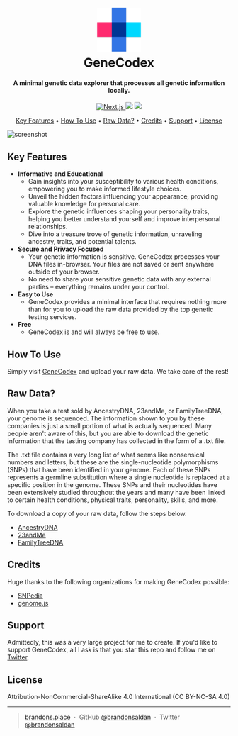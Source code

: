 
<h1 align="center">
  <br>
  <a href="https://github.com/brandonsaldan/codex"><img src="https://raw.githubusercontent.com/brandonsaldan/codex/main/public/images/logo.png" alt="Markdownify" width="100"></a>
  <br>
  GeneCodex
  <br>
</h1>

<h4 align="center">A minimal genetic data explorer that processes all genetic information locally.</h4>

<p align="center">
  <a href="https://nextjs.org/">
    <img src="https://img.shields.io/badge/Next-black?style=for-the-badge&logo=next.js&logoColor=white"
         alt="Next.js">
  </a>
  <a href="https://tailwindcss.com/"><img src="https://img.shields.io/badge/tailwindcss-%2338B2AC.svg?style=for-the-badge&logo=tailwind-css&logoColor=white"></a>
  <a href="https://www.snpedia.com/">
      <img src="https://img.shields.io/badge/SNPedia-%23B92B27.svg?style=for-the-badge&logoColor=white">
  </a>
</p>

<p align="center">
  <a href="#key-features">Key Features</a> •
  <a href="#how-to-use">How To Use</a> •
  <a href="#raw-data">Raw Data?</a> •
  <a href="#credits">Credits</a> •
  <a href="#support">Support</a> •
  <a href="#license">License</a>
</p>

![screenshot](https://raw.githubusercontent.com/brandonsaldan/codex/main/public/images/genecodex.gif)

## Key Features
* **Informative and Educational**
    - Gain insights into your susceptibility to various health conditions,
empowering you to make informed lifestyle choices.
    - Unveil the hidden factors influencing your appearance, providing
valuable knowledge for personal care.
    - Explore the genetic influences shaping your personality traits,
helping you better understand yourself and improve interpersonal relationships.
    - Dive into a treasure trove of genetic information, unraveling ancestry, traits, and potential talents.
* **Secure and Privacy Focused**
  - Your genetic information is sensitive. GeneCodex processes your DNA files in-browser. Your files are not saved or sent anywhere outside of your browser.
  - No need to share your sensitive genetic data with any external parties – everything remains under your control.
* **Easy to Use**
  - GeneCodex provides a minimal interface that requires nothing more than for you to upload the raw data provided by the top genetic testing services.
* **Free**
  - GeneCodex is and will always be free to use.

## How To Use
Simply visit [GeneCodex](https://codex-brandonsaldan.vercel.app/) and upload your raw data. We take care of the rest!


## Raw Data?
When you take a test sold by AncestryDNA, 23andMe, or FamilyTreeDNA, your genome is sequenced. The information shown to you by these companies is just a small portion of what is actually sequenced. Many people aren't aware of this, but you are able to download the genetic information that the testing company has collected in the form of a .txt file.

The .txt file contains a very long list of what seems like nonsensical numbers and letters, but these are the single-nucleotide polymorphisms (SNPs) that have been identified in your genome. Each of these SNPs represents a germline substitution where a single nucleotide is replaced at a specific position in the genome. These SNPs and their nucleotides have been extensively studied throughout the years and many have been linked to certain health conditions, physical traits, personality, skills, and more.

To download a copy of your raw data, follow the steps below.

- [AncestryDNA](https://support.ancestry.com/s/article/Downloading-DNA-Data)
- [23andMe](https://customercare.23andme.com/hc/en-us/articles/212196868-Accessing-Your-Raw-Genetic-Data)
- [FamilyTreeDNA](https://help.familytreedna.com/hc/en-us/articles/4415184836367-Downloading-Family-Finder-Data-)

## Credits

Huge thanks to the following organizations for making GeneCodex possible:

- [SNPedia](https://www.snpedia.com/)
- [genome.js](http://genomejs.com)

## Support

Admittedly, this was a very large project for me to create. If you'd like to support GeneCodex, all I ask is that you star this repo and follow me on [Twitter](https://twitter.com/brandonsaldan).

## License

Attribution-NonCommercial-ShareAlike 4.0 International (CC BY-NC-SA 4.0)

---

> [brandons.place](https://brandons.place/) &nbsp;&middot;&nbsp;
> GitHub [@brandonsaldan](https://github.com/brandonsaldan) &nbsp;&middot;&nbsp;
> Twitter [@brandonsaldan](https://twitter.com/brandonsaldan)

